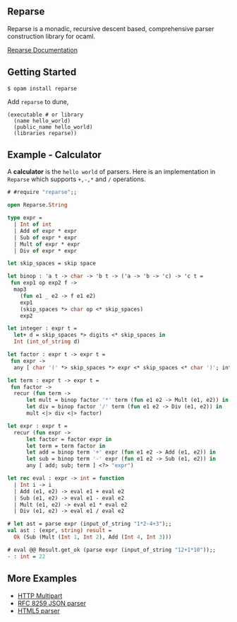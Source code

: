 ## Reparse

Reparse is a monadic, recursive descent based, comprehensive parser construction library for ocaml.

[Reparse Documentation](https://lemaetech.co.uk/reparse/)

## Getting Started

```
$ opam install reparse
```

Add `reparse` to dune,

```
(executable # or library
  (name hello_world)
  (public_name hello_world)
  (libraries reparse))
```

## Example - Calculator

A **calculator** is the `hello world` of parsers. Here is an implementation in `Reparse` which supports `+,-,*` and `/` operations.

```ocaml
# #require "reparse";;
```

```ocaml
open Reparse.String

type expr =
  | Int of int
  | Add of expr * expr
  | Sub of expr * expr
  | Mult of expr * expr
  | Div of expr * expr

let skip_spaces = skip space

let binop : 'a t -> char -> 'b t -> ('a -> 'b -> 'c) -> 'c t =
 fun exp1 op exp2 f ->
  map3
    (fun e1 _ e2 -> f e1 e2)
    exp1
    (skip_spaces *> char op <* skip_spaces)
    exp2

let integer : expr t =
  let+ d = skip_spaces *> digits <* skip_spaces in
  Int (int_of_string d)

let factor : expr t -> expr t =
 fun expr ->
  any [ char '(' *> skip_spaces *> expr <* skip_spaces <* char ')'; integer ]

let term : expr t -> expr t =
 fun factor ->
  recur (fun term ->
      let mult = binop factor '*' term (fun e1 e2 -> Mult (e1, e2)) in
      let div = binop factor '/' term (fun e1 e2 -> Div (e1, e2)) in
      mult <|> div <|> factor)

let expr : expr t =
  recur (fun expr ->
      let factor = factor expr in
      let term = term factor in
      let add = binop term '+' expr (fun e1 e2 -> Add (e1, e2)) in
      let sub = binop term '-' expr (fun e1 e2 -> Sub (e1, e2)) in
      any [ add; sub; term ] <?> "expr")

let rec eval : expr -> int = function
  | Int i -> i
  | Add (e1, e2) -> eval e1 + eval e2
  | Sub (e1, e2) -> eval e1 - eval e2
  | Mult (e1, e2) -> eval e1 * eval e2
  | Div (e1, e2) -> eval e1 / eval e2
```

```ocaml
# let ast = parse expr (input_of_string "1*2-4+3");;
val ast : (expr, string) result =
  Ok (Sub (Mult (Int 1, Int 2), Add (Int 4, Int 3)))

# eval @@ Result.get_ok (parse expr (input_of_string "12+1*10"));;
- : int = 22
```

## More Examples

- [HTTP Multipart](https://github.com/lemaetech/http-multipart-formdata/blob/master/src/http_multipart_formdata.ml)
- [RFC 8259 JSON parser](https://github.com/lemaetech/reparse/blob/master/examples/json.ml)
- [HTML5 parser](https://github.com/lemaetech/pp_html/blob/master/src/pp_html.ml)

